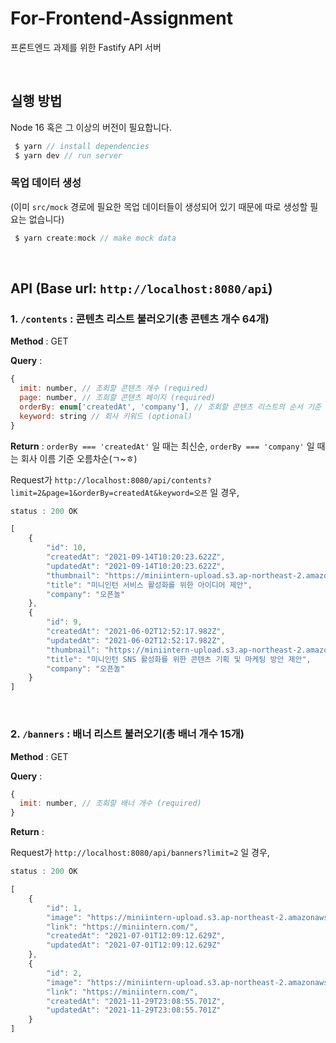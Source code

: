 # For-Frontend-Assignment

프론트엔드 과제를 위한 Fastify API 서버

<br />

## 실행 방법

Node 16 혹은 그 이상의 버전이 필요합니다.

```javascript
 $ yarn // install dependencies
 $ yarn dev // run server
```

### 목업 데이터 생성

(이미 `src/mock` 경로에 필요한 목업 데이터들이 생성되어 있기 때문에 따로 생성할 필요는 없습니다)

```javascript
 $ yarn create:mock // make mock data
```

<br />

## API (Base url: `http://localhost:8080/api`)

### 1. `/contents` : 콘텐츠 리스트 불러오기(총 콘텐츠 개수 64개)

**Method** : GET

**Query** :

```javascript
{
  imit: number, // 조회할 콘텐츠 개수 (required)
  page: number, // 조회할 콘텐츠 페이지 (required)
  orderBy: enum['createdAt', 'company'], // 조회할 콘텐츠 리스트의 순서 기준 (required)
  keyword: string // 회사 키워드 (optional)
}
```

**Return** : `orderBy === 'createdAt'` 일 때는 최신순, `orderBy === 'company'` 일 때는 회사 이름 기준 오름차순(ㄱ~ㅎ)

Request가 `http://localhost:8080/api/contents?limit=2&page=1&orderBy=createdAt&keyword=오픈` 일 경우,

```javascript
status : 200 OK

[
    {
        "id": 10,
        "createdAt": "2021-09-14T10:20:23.622Z",
        "updatedAt": "2021-09-14T10:20:23.622Z",
        "thumbnail": "https://miniintern-upload.s3.ap-northeast-2.amazonaws.com/24475/c4c8bbfb-6eef-4e58-a8ca-55b94708d0fa/오픈놀배배너-1.png",
        "title": "미니인턴 서비스 활성화를 위한 아이디어 제안",
        "company": "오픈놀"
    },
    {
        "id": 9,
        "createdAt": "2021-06-02T12:52:17.982Z",
        "updatedAt": "2021-06-02T12:52:17.982Z",
        "thumbnail": "https://miniintern-upload.s3.ap-northeast-2.amazonaws.com/24618/20c33d3b-c9f8-4929-9893-6a125165416d/오픈놀배배너.png",
        "title": "미니인턴 SNS 활성화를 위한 콘텐츠 기획 및 마케팅 방안 제안",
        "company": "오픈놀"
    }
]
```

<br />

### 2. `/banners` : 배너 리스트 불러오기(총 배너 개수 15개)

**Method** : GET

**Query** :

```javascript
{
  imit: number, // 조회할 배너 개수 (required)
}
```

**Return** :

Request가 `http://localhost:8080/api/banners?limit=2` 일 경우,

```javascript
status : 200 OK

[
    {
        "id": 1,
        "image": "https://miniintern-upload.s3.ap-northeast-2.amazonaws.com/23810/e13bb4e0-a59a-445d-b1c5-b30a0297c246/miniintern1PC.png",
        "link": "https://miniintern.com/",
        "createdAt": "2021-07-01T12:09:12.629Z",
        "updatedAt": "2021-07-01T12:09:12.629Z"
    },
    {
        "id": 2,
        "image": "https://miniintern-upload.s3.ap-northeast-2.amazonaws.com/23810/e13bb4e0-a59a-445d-b1c5-b30a0297c246/miniintern1PC.png",
        "link": "https://miniintern.com/",
        "createdAt": "2021-11-29T23:08:55.701Z",
        "updatedAt": "2021-11-29T23:08:55.701Z"
    }
]
```
